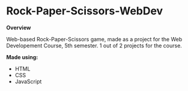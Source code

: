 # Rock-Paper-Scissors-WebDev

**Overview**

Web-based Rock-Paper-Scissors game, made as a project for the Web Developement Course, 5th semester. 1 out of 2 projects for the course.

**Made using:**
* HTML
* CSS
* JavaScript